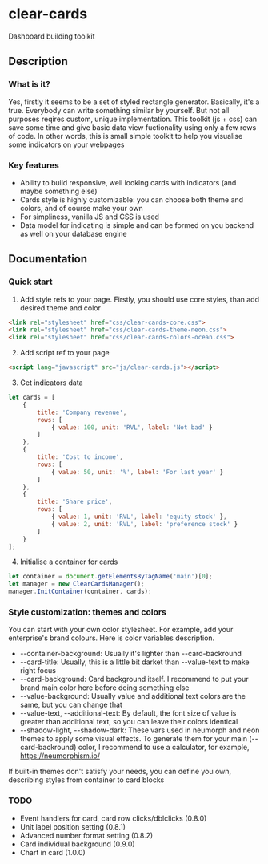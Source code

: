 # clear-cards
Dashboard building toolkit

## Description

### What is it?
Yes, firstly it seems to be a set of styled rectangle generator. Basically, it's a true. Everybody can write something similar by yourself.
But not all purposes reqires custom, unique implementation. This toolkit (js + css) can save some time and give basic data view fuctionality using only a few rows of code.
In other words, this is small simple toolkit to help you visualise some indicators on your webpages

### Key features
* Ability to build responsive, well looking cards with indicators (and maybe something else)
* Cards style is highly customizable: you can choose both theme and colors, and of course make your own
* For simpliness, vanilla JS and CSS is used
* Data model for indicating is simple and can be formed on you backend as well on your database engine

## Documentation

### Quick start
1. Add style refs to your page. Firstly, you should use core styles, than add desired theme and color
```html
<link rel="stylesheet" href="css/clear-cards-core.css">
<link rel="stylesheet" href="css/clear-cards-theme-neon.css">
<link rel="stylesheet" href="css/clear-cards-colors-ocean.css">
```
2. Add script ref to your page
```html
<script lang="javascript" src="js/clear-cards.js"></script>
```
3. Get indicators data
```js
let cards = [
    {
        title: 'Company revenue',
        rows: [
            { value: 100, unit: 'RVL', label: 'Not bad' }
        ]
    },
    {
        title: 'Cost to income',
        rows: [
            { value: 50, unit: '%', label: 'For last year' }
        ]
    },
    {
        title: 'Share price',
        rows: [
            { value: 1, unit: 'RVL', label: 'equity stock' },
            { value: 2, unit: 'RVL', label: 'preference stock' }
        ]
    }
];
```
4. Initialise a container for cards
```js
let container = document.getElementsByTagName('main')[0];
let manager = new ClearCardsManager();
manager.InitContainer(container, cards);
```

### Style customization: themes and colors
You can start with your own color stylesheet. For example, add your enterprise's brand colours. Here is color variables description.
* --container-background: Usually it's lighter than --card-backround
* --card-title: Usually, this is a little bit darket than --value-text to make right focus
* --card-background: Card background itself. I recommend to put your brand main color here before doing something else 
* --value-background: Usually value and additional text colors are the same, but you can change that
* --value-text, --additional-text: By default, the font size of value is greater than additional text, so you can leave their colors identical
* --shadow-light, --shadow-dark: These vars used in neumorph and neon themes to apply some visual effects. To generate them for your main (--card-backround) color, I recommend to use a calculator, for example, https://neumorphism.io/

If built-in themes don't satisfy your needs, you can define you own, describing styles from container to card blocks

### TODO
* Event handlers for card, card row clicks/dblclicks (0.8.0)
* Unit label position setting (0.8.1)
* Advanced number format setting (0.8.2)
* Card individual background (0.9.0)
* Chart in card (1.0.0)

